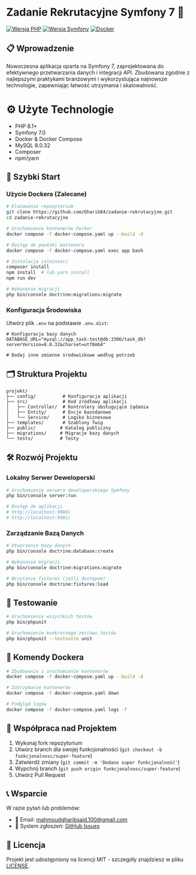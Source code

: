 # Zadanie Rekrutacyjne Symfony 7 🚀

[![Wersja PHP](https://img.shields.io/badge/PHP-8.1%2B-blue.svg)](https://php.net)
[![Wersja Symfony](https://img.shields.io/badge/Symfony-7.0-green.svg)](https://symfony.com)
[![Docker](https://img.shields.io/badge/Docker-Ready-brightgreen.svg)](https://www.docker.com/)

## 📋 Wprowadzenie

Nowoczesna aplikacja oparta na Symfony 7, zaprojektowana do efektywnego przetwarzania danych i integracji API. Zbudowana zgodnie z najlepszymi praktykami branżowymi i wykorzystująca najnowsze technologie, zapewniając łatwość utrzymania i skalowalność.

<h1>⚙️ Użyte Technologie</h1>

- PHP 8.1+
- Symfony 7.0
- Docker & Docker Compose
- MySQL 8.0.32
- Composer
- npm/yarn

## 🚀 Szybki Start

### Użycie Dockera (Zalecane)

```bash
# Klonowanie repozytorium
git clone https://github.com/Gharib84/zadanie-rekrutacyjne.git
cd zadanie-rekrutacyjne

# Uruchomienie kontenerów Docker
docker compose -f docker-compose.yaml up --build -d

# Dostęp do powłoki kontenera
docker compose -f docker-compose.yaml exec app bash

# Instalacja zależności
composer install
npm install  # lub yarn install
npm run dev

# Wykonanie migracji
php bin/console doctrine:migrations:migrate
```

### Konfiguracja Środowiska

Utwórz plik `.env` na podstawie `.env.dist`:

```dotenv
# Konfiguracja bazy danych
DATABASE_URL="mysql://app_task:test@db:3306/task_db?serverVersion=8.0.32&charset=utf8mb4"

# Dodaj inne zmienne środowiskowe według potrzeb
```

## 🗂️ Struktura Projektu

```
projekt/
├── config/          # Konfiguracja aplikacji
├── src/             # Kod źródłowy aplikacji
│   ├── Controller/  # Kontrolery obsługujące żądania
│   ├── Entity/      # Encje bazodanowe
│   └── Service/     # Logika biznesowa
├── templates/       # Szablony Twig
├── public/         # Katalog publiczny
├── migrations/     # Migracje bazy danych
└── tests/          # Testy
```

## 🛠️ Rozwój Projektu

### Lokalny Serwer Deweloperski

```bash
# Uruchomienie serwera deweloperskiego Symfony
php bin/console server:run

# Dostęp do aplikacji
# http://localhost:9980/
# http://localhost:9981/
```

### Zarządzanie Bazą Danych

```bash
# Utworzenie bazy danych
php bin/console doctrine:database:create

# Wykonanie migracji
php bin/console doctrine:migrations:migrate

# Wczytanie fixtures (jeśli dostępne)
php bin/console doctrine:fixtures:load
```

## 🧪 Testowanie

```bash
# Uruchomienie wszystkich testów
php bin/phpunit

# Uruchomienie konkretnego zestawu testów
php bin/phpunit --testsuite unit
```

## 🐳 Komendy Dockera

```bash
# Zbudowanie i uruchomienie kontenerów
docker compose -f docker-compose.yaml up --build -d

# Zatrzymanie kontenerów
docker compose -f docker-compose.yaml down

# Podgląd logów
docker compose -f docker-compose.yaml logs -f
```

## 📝 Współpraca nad Projektem

1. Wykonaj fork repozytorium
2. Utwórz branch dla swojej funkcjonalności (`git checkout -b funkcjonalnosc/super-feature`)
3. Zatwierdź zmiany (`git commit -m 'Dodano super funkcjonalność'`)
4. Wypchnij branch (`git push origin funkcjonalnosc/super-feature`)
5. Utwórz Pull Request

## 📞 Wsparcie

W razie pytań lub problemów:
- 📧 Email: mahmoudgharibsaid.100@gmail.com
- 💬 System zgłoszeń: [GitHub Issues](https://github.com/Gharib84/zadanie-rekrutacyjne/issues)

## 📜 Licencja

Projekt jest udostępniony na licencji MIT - szczegóły znajdziesz w pliku [LICENSE](LICENSE).